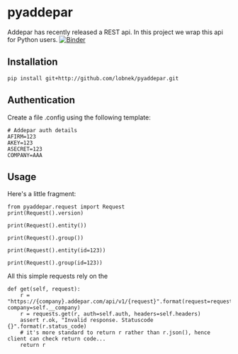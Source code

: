 # pyaddepar
Addepar has recently released a REST api. In this project we wrap this api for Python users.
[![Binder](https://mybinder.org/badge_logo.svg)](https://mybinder.org/v2/gh/lobnek/pyaddepar/master)

Installation
------------
    pip install git+http://github.com/lobnek/pyaddepar.git
    
Authentication
--------------

Create a file .config using the following template:

    # Addepar auth details
    AFIRM=123
    AKEY=123
    ASECRET=123
    COMPANY=AAA

    
Usage
-----

Here's a little fragment:


    from pyaddepar.request import Request
    print(Request().version)

    print(Request().entity())

    print(Request().group())

    print(Request().entity(id=123))

    print(Request().group(id=123))

All this simple requests rely on the

    def get(self, request):
        r = "https://{company}.addepar.com/api/v1/{request}".format(request=request, company=self.__company)
        r = requests.get(r, auth=self.auth, headers=self.headers)
        assert r.ok, "Invalid response. Statuscode {}".format(r.status_code)
        # it's more standard to return r rather than r.json(), hence client can check return code...
        return r

